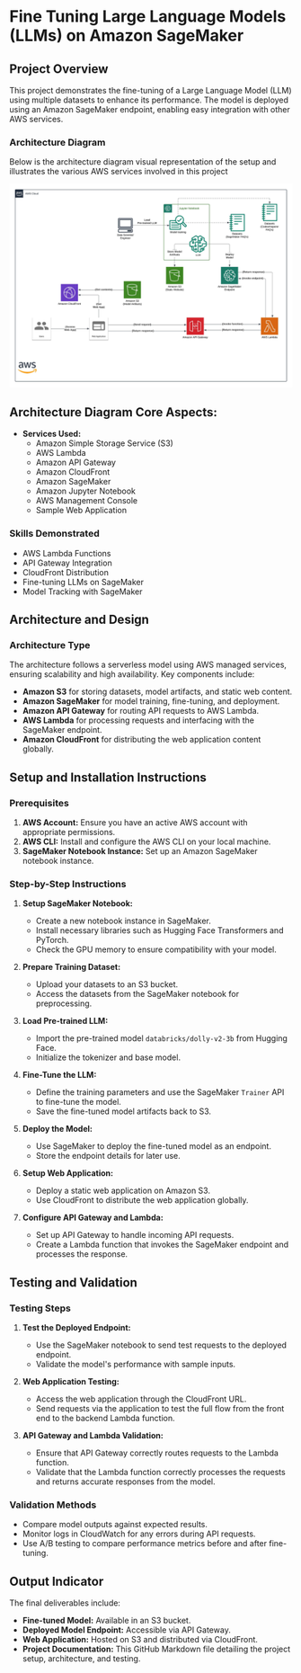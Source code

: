 # Fine Tuning Large Language Models (LLMs) on Amazon SageMaker

## Project Overview

This project demonstrates the fine-tuning of a Large Language Model (LLM) using multiple datasets to enhance its performance. The model is deployed using an Amazon SageMaker endpoint, enabling easy integration with other AWS services.

### Architecture Diagram
Below is the architecture diagram visual representation of the setup and illustrates the various AWS services involved in this project

![Architecture Diagram](https://github.com/KireetiChennuru/Fine-Tuning-Large-Language-Models-LLMs-on-Amazon-SageMaker/blob/main/Project_Files/Architecture%20Diagram%202.jpeg?raw=true
)

## Architecture Diagram Core Aspects:


- **Services Used:** 
  - Amazon Simple Storage Service (S3)
  - AWS Lambda
  - Amazon API Gateway
  - Amazon CloudFront
  - Amazon SageMaker
  - Amazon Jupyter Notebook
  - AWS Management Console
  - Sample Web Application

### Skills Demonstrated
- AWS Lambda Functions
- API Gateway Integration
- CloudFront Distribution
- Fine-tuning LLMs on SageMaker
- Model Tracking with SageMaker

## Architecture and Design

### Architecture Type
The architecture follows a serverless model using AWS managed services, ensuring scalability and high availability. Key components include:

- **Amazon S3** for storing datasets, model artifacts, and static web content.
- **Amazon SageMaker** for model training, fine-tuning, and deployment.
- **Amazon API Gateway** for routing API requests to AWS Lambda.
- **AWS Lambda** for processing requests and interfacing with the SageMaker endpoint.
- **Amazon CloudFront** for distributing the web application content globally.
  

## Setup and Installation Instructions

### Prerequisites
1. **AWS Account:** Ensure you have an active AWS account with appropriate permissions.
2. **AWS CLI:** Install and configure the AWS CLI on your local machine.
3. **SageMaker Notebook Instance:** Set up an Amazon SageMaker notebook instance.

### Step-by-Step Instructions

1. **Setup SageMaker Notebook:**
   - Create a new notebook instance in SageMaker.
   - Install necessary libraries such as Hugging Face Transformers and PyTorch.
   - Check the GPU memory to ensure compatibility with your model.

2. **Prepare Training Dataset:**
   - Upload your datasets to an S3 bucket.
   - Access the datasets from the SageMaker notebook for preprocessing.

3. **Load Pre-trained LLM:**
   - Import the pre-trained model `databricks/dolly-v2-3b` from Hugging Face.
   - Initialize the tokenizer and base model.

4. **Fine-Tune the LLM:**
   - Define the training parameters and use the SageMaker `Trainer` API to fine-tune the model.
   - Save the fine-tuned model artifacts back to S3.

5. **Deploy the Model:**
   - Use SageMaker to deploy the fine-tuned model as an endpoint.
   - Store the endpoint details for later use.

6. **Setup Web Application:**
   - Deploy a static web application on Amazon S3.
   - Use CloudFront to distribute the web application globally.

7. **Configure API Gateway and Lambda:**
   - Set up API Gateway to handle incoming API requests.
   - Create a Lambda function that invokes the SageMaker endpoint and processes the response.

## Testing and Validation

### Testing Steps

1. **Test the Deployed Endpoint:**
   - Use the SageMaker notebook to send test requests to the deployed endpoint.
   - Validate the model's performance with sample inputs.

2. **Web Application Testing:**
   - Access the web application through the CloudFront URL.
   - Send requests via the application to test the full flow from the front end to the backend Lambda function.

3. **API Gateway and Lambda Validation:**
   - Ensure that API Gateway correctly routes requests to the Lambda function.
   - Validate that the Lambda function correctly processes the requests and returns accurate responses from the model.

### Validation Methods
- Compare model outputs against expected results.
- Monitor logs in CloudWatch for any errors during API requests.
- Use A/B testing to compare performance metrics before and after fine-tuning.

## Output Indicator

The final deliverables include:
- **Fine-tuned Model:** Available in an S3 bucket.
- **Deployed Model Endpoint:** Accessible via API Gateway.
- **Web Application:** Hosted on S3 and distributed via CloudFront.
- **Project Documentation:** This GitHub Markdown file detailing the project setup, architecture, and testing.
